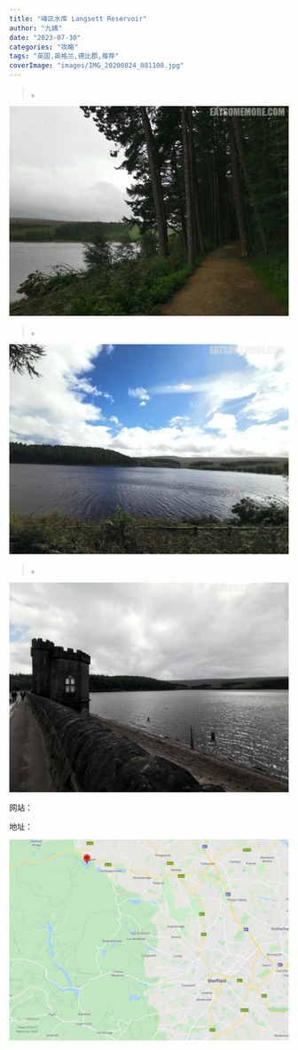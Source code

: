 ```yaml
---
title: "峰区水库 Langsett Reservoir"
author: "九姨"
date: "2023-07-30"
categories: "攻略"
tags: "英国,英格兰,德比郡,推荐"
coverImage: "images/IMG_20200824_081108.jpg"
---
```


>。

![Langsett Reservoir](images/IMG_20200823_135252.jpg)

>。

![Langsett Reservoir](images/IMG_20200824_081108.jpg)

>。

![Langsett Reservoir](images/IMG_20200823_150445.jpg)


网站：[]()

地址：

![Langsett Reservoir](images/langsett.jpg)